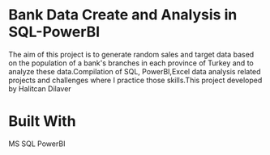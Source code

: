 # Bank Data Create and Analysis in SQL-PowerBI
The aim of this project is to generate random sales and target data based on the population of a bank's branches in each province of Turkey and to analyze these data.Compilation of SQL, PowerBI,Excel data analysis related projects and challenges where I practice those skills.This project developed by Halitcan Dilaver

# Built With
MS SQL
PowerBI

